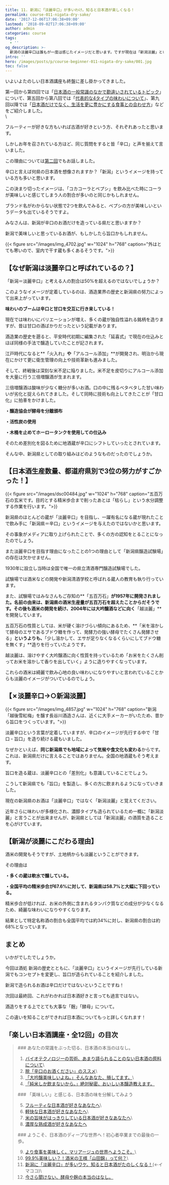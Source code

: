 ```yaml
---
title: 11. 新潟に「淡麗辛口」が多いわけ。知ると日本酒が楽しくなる！
permalink: course-011-nigata-dry-sake/
date: '2017-12-06T17:06:38+09:00'
lastmod: '2018-09-02T17:06:38+09:00'
author: admin
categories: course
tags:
  - ''
og_description: >-
  新潟の淡麗辛口は誰もが一度は感じたイメージだと思います。ですが現在は「新潟淡麗」というコンセプトに変更しているのをご存知でしょうか。味わいにはブームがありました。辛口が映える時代もあれば、戦時中の米不足により甘口が人気の時代もありました。技術の発展とともに新潟のコンセプトも固まっていきます。人気の酒米「五百万石」や「越淡麗」の存在も欠かせません。実はそのサクセスストーリーの裏には「一本〆」などの存在があります。新潟が旨口も造る理由や酒造りが盛んな県として裏付けられるデータも公開しました。
intro: ''
hero: /images/posts/p/course-beginner-011-nigata-dry-sake/001.jpg
toc: false
---
```

いよいよたのしい日本酒講座も終盤に差し掛かってきました。

第一回から第四回では「[日本酒の一般常識のなかで勘違いされているトピック](https://lab.saketaku.com/p/course/#%E3%81%82%E3%81%AA%E3%81%9F%E3%81%AE%E5%B8%B8%E8%AD%98%E3%82%92%E3%81%B6%E3%81%A3%E3%81%9F%E5%88%87%E3%82%8B-%E6%97%A5%E6%9C%AC%E9%85%92%E3%81%AE%E6%9C%AC%E5%BD%93%E3%81%AE%E3%81%AF%E3%81%AA%E3%81%97)」について、第五回から第八回では「[代表的な4タイプの味わいについて](https://lab.saketaku.com/p/course/#%E7%BE%8E%E5%91%B3%E3%81%97%E3%81%84-%E3%81%A8%E6%84%9F%E3%81%98%E3%82%8B-%E6%97%A5%E6%9C%AC%E9%85%92%E3%81%AE%E5%91%B3%E3%82%92%E5%88%86%E8%A7%A3%E3%81%97%E3%81%A6%E3%81%BF%E3%82%88%E3%81%86)」、第九回以降では「[日本酒だけでなく、生活を更に豊かにする食事との合わせ方](https://lab.saketaku.com/p/course/#%E3%82%88%E3%81%86%E3%81%93%E3%81%9D-%E6%97%A5%E6%9C%AC%E9%85%92%E3%81%AE%E3%83%87%E3%82%A3%E3%83%BC%E3%83%97%E3%81%AA%E4%B8%96%E7%95%8C%E3%81%B8-%E5%88%9D%E5%BF%83%E8%80%85%E5%8D%92%E6%A5%AD%E3%81%BE%E3%81%A7%E3%81%AE%E6%9C%80%E5%BE%8C%E3%81%AE%E4%B8%80%E6%AD%A9)」などをご紹介しました。  \
  \

  <p>  <p/>

フルーティーが好きな方もいれば古酒が好きという方、それぞれあったと思います。

しかしお年を召されている方ほど、同じ質問をすると皆「辛口」と声を揃えて言いました。

この理由については[第二回](https://lab.saketaku.com/p/course-002-stop-asking-dry-type-of-sake/)でもお話しました。

辛口と言えば何県の日本酒を想像されますか？「新潟」というイメージを持っている方も多いと思います。

この決まり切ったイメージは、「コカコーラとペプシ」を飲み比べた時にコーラが美味しいと感じてしまう人の割合が多いのと同じかもしれません。

ブランド名がわからない状態で2つを飲んでみると、ペプシの方が美味しいというデータも出ているそうですよ。

みなさんは、新潟が辛口のお酒だけを造っている県だと思いますか？

新潟で美味しいと思っているお酒が、もしかしたら旨口かもしれません。

{{< figure src="/images/img_4702.jpg" w="1024" h="768" caption="外はとても寒いので、室内で干す蔵も多くあるそうです。">}}

## 【なぜ新潟は淡麗辛口と呼ばれているの？】

「新潟＝淡麗辛口」と考える人の割合は50%を超えるのではないでしょうか？

このようなイメージが定着しているのは、酒造業界の歴史と新潟県の努力によって出来上がっています。

**味わいのブームは辛口と甘口を交互に行き来している！**

現在では味わいにバリエーションが増え、多くの蔵が独自性溢れる銘柄を造りますが、昔は甘口の酒ばかりだったという記載があります。

酒造業の歴史を遡ると、平安時代初期に編集された「延喜式」で現在の仕込みとほぼ同様の手法で醸造していたことが記されます。

江戸時代になると**「火入れ」**や**「アルコール添加」**が開発され、明治から現在にかけて更に衛生管理の向上や技術革新も進みました。

そして、終戦後は深刻な米不足に陥りました。米不足を皮切りにアルコール添加を大量に行う三倍増醸酒が生まれます。

三倍増醸酒は酸味が少なく糖分が多いお酒。口の中に残るベタベタした甘い味わいが劣化と捉えられてきました。そして同時に技術も向上してきたことが「甘口化」に拍車をかけました。

**・醸造協会が酵母を分離頒布**

**・活性炭の使用**

**・木桶を止めてホーロータンクを使用しての仕込み**

そのため差別化を図るために地酒蔵が辛口にシフトしていったとされています。

そんな中、新潟県としての取り組みはどのようなものだったのでしょうか。

## 【日本酒生産数量、都道府県別で3位の努力がすごかった！】

{{< figure src="/images/dsc00484.jpg" w="1024" h="768" caption="五百万石の玄米です。目的とする精米歩合まで削ったあとは「枯らし」という水分調整する作業を行います。">}}

新潟県のほとんどの蔵が「淡麗辛口」を目指し、一躍有名になる蔵が現れたことで飲み手に「新潟県＝辛口」というイメージを与えたのではないかと思います。

その事象がメディアに取り上げられたことで、多くの方の認知をとることになったのでしょう。

また淡麗辛口を目指す理由になったことの1つの理由として「新潟県醸造試験場」の存在は欠かせません。

1930年に設立し当時は全国で唯一の県立清酒専門醸造試験場でした。

試験場では酒米などの開発や新潟清酒学校と呼ばれる蔵人の教育も執り行っています。

 また、試験場ではみなさんもご存知の**「五百万石」**が1957年に開発されました。名前の由来は、新潟県の酒米生産量が五百万石を超えたことからだそうです。その後も酒米の開発を続け、2004年には大吟醸酒などに向く**「越淡麗」**を開発しています。

五百万石の性質としては、米が硬く溶けづらい傾向にあるため、**「米を溶かして酵母のエサであるブドウ糖を作って、発酵力の強い酵母でたくさん発酵させる」**というよりも、**「少し溶かして、エサが足りなくなるくらいにしてブドウ糖を無くす」**造りを行っていたようです。

越淡麗は、溶けやすく大吟醸酒に向く性質を持っているため「お米をたくさん削ってお米を溶かして香りを出していく」ように造りやすくなっています。

これらの酒米は綺麗で飲み心地の良い味わいになりやすいと言われていることからも淡麗のイメージがついているのでしょう。

## 【✗淡麗辛口→○新潟淡麗】

{{< figure src="/images/img_4857.jpg" w="1024" h="768" caption="新潟「越後雪紅梅」を醸す長谷川酒造さんは、近くに大手メーカーがいたため、昔から旨口をつくっています。">}}

淡麗辛口という言葉が定着していますが、辛口のイメージが先行する中で「甘口・旨口」を造り続ける蔵もいました。

なぜかといえば、**同じ新潟県でも地域によって気候や食文化も変わる**からです。これは、新潟県だけに言えることではありません。全国の地酒蔵もそう考えます。

旨口を造る蔵は、淡麗辛口との「差別化」も意識していることでしょう。

こうして新潟県でも「旨口」を製造し、多くの方に飲まれるようになっていきました。

現在の新潟県のお酒は「淡麗辛口」ではなく「新潟淡麗」と覚えてください。

近年さらに味わいが多様化され、濃醇タイプも造られているため一概に「新潟淡麗」と言うことが出来ませんが、新潟県としては「新潟淡麗」の酒質を造ることを心がけています。

## 【新潟が淡麗にこだわる理由】

酒米の開発もそうですが、土地柄からも淡麗ということができます。

その理由は

**・多くの蔵は軟水で醸している。**

**・全国平均の精米歩合が67.6%に対して、新潟県は58.7%と大幅に下回っている。**

精米歩合が低ければ、お米の外側に含まれるタンパク質などの成分が少なくなるため、綺麗な味わいになりやすくなります。

結果として特定名称酒の割合も全国平均では約34%に対し、新潟県の割合は約68%となっています。

## まとめ

いかがでしたでしょうか。

今回は酒処 新潟の歴史とともに、「淡麗辛口」というイメージが先行している新潟でもコンセプトを変更し、旨口が造られていることを紹介しました。

新潟で造られるお酒は辛口だけではないということですね！

次回は最終回、これがわかれば日本酒好きと言っても過言ではない。

酒造りをする上でとても大事な「麹」「酵母」について。

この違いを知ることができれば日本酒についてもっと詳しくなれます！

## 「楽しい日本酒講座・全12回」の目次
><p><p/>
>### あなたの常識をぶった切る、日本酒の本当のはなし。
>
> 1. [バイオテクノロジーの芸術、あまり語られることのない日本酒の原料について](/p/course-001-do-you-know-what-its-made-of/)\
> 2. [脱「辛口のお酒ください」のススメ](/p/course-002-stop-asking-dry-type-of-sake/)\
> 3. [「大吟醸美味しいよね。」そんなあなた、損してます。](/p/course-003-the-myth-of-the-highest-grade-sake/)\
> 4. [「純米しか飲まないから。」絶対秘密、おいしい本醸造教えます。](/p/course-004-a-letter-for-junmai-lovers/)
><p><p/>
>### 「美味しい」と感じる、日本酒の味を分解してみよう
>
> 5. [フルーティな日本酒が好きなあなたへ](/p/course-005-fruity-sake/)\
> 6. [軽快な日本酒が好きなあなたへ](/p/course-006-smooth-sake/)\
> 7. [米の旨味がはっきりしている日本酒が好きなあなたへ](/p/course-007-umami-sake/)\
> 8. [濃厚な熟成酒が好きなあなたへ](/p/course-008-aged-sake/)
><p><p/>
>### ようこそ、日本酒のディープな世界へ！初心者卒業までの最後の一歩。
>
> 9. [より食事を美味しく。マリアージュの世界へようこそ。](/p/course-009-sake-marriage/)\
> 10. [99.9%美味しい？！酒米の王様「山田錦」って何？](/p/course-010-yamadanishiki/)\
> 11. [新潟に「淡麗辛口」が多いワケ。知ると日本酒がたのしくなる！](/p/course-011-nigata-dry-sake/)(←イマココ)\
>12. [今さら聞けない、酵母や麹の本当のはなし。](/p/course-012-surprisingly-real-yeast-koji/)
